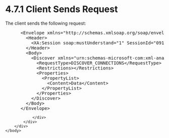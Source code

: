 <html dir="LTR" xmlns:mshelp="http://msdn.microsoft.com/mshelp" xmlns:ddue="http://ddue.schemas.microsoft.com/authoring/2003/5" xmlns:xlink="http://www.w3.org/1999/xlink" xmlns:tool="http://www.microsoft.com/tooltip">
    <head>
        <meta http-equiv="Content-Type" content="text/html; CHARSET=utf-8"></meta>
        <meta name="save" content="history"></meta>
        <title>4.7.1 Client Sends Request</title>
        <xml>
            <mshelp:toctitle title="4.7.1 Client Sends Request"></mshelp:toctitle>
            <mshelp:rltitle title="[MS-SSAS]: Client Sends Request"></mshelp:rltitle>
            <mshelp:keyword index="A" term="058bda87-16fe-427f-be36-67d7afe01e13"></mshelp:keyword>
            <mshelp:attr name="DCSext.ContentType" value="open specification"></mshelp:attr>
            <mshelp:attr name="AssetID" value="058bda87-16fe-427f-be36-67d7afe01e13"></mshelp:attr>
            <mshelp:attr name="TopicType" value="kbRef"></mshelp:attr>
            <mshelp:attr name="DCSext.Title" value="[MS-SSAS]: Client Sends Request" />
        </xml>
    </head>
    <body>
        <div id="header">
            <h1 class="heading">4.7.1 Client Sends Request</h1>
        </div>
        <div id="mainSection">
            <div id="mainBody">
                <div id="allHistory" class="saveHistory"></div>
                <div id="sectionSection0" class="section" name="collapseableSection">
                    

<p>The client sends the following request:</p>

<dl>
<dd>
<div><pre> &lt;Envelope xmlns=&quot;http://schemas.xmlsoap.org/soap/envelope/&quot;&gt;
   &lt;Header&gt;
     &lt;XA:Session soap:mustUnderstand=&quot;1&quot; SessionId=&quot;09157399-DA20-4FB7-A316-E7EC153F3BE6&quot; xmlns:soap=&quot;http://schemas.xmlsoap.org/soap/envelope/&quot; xmlns:XA=&quot;urn:schemas-microsoft-com:xml-analysis&quot; /&gt;
   &lt;/Header&gt;
   &lt;Body&gt;
     &lt;Discover xmlns=&quot;urn:schemas-microsoft-com:xml-analysis&quot;&gt;
       &lt;RequestType&gt;DISCOVER_CONNECTIONS&lt;/RequestType&gt;
       &lt;Restrictions&gt;&lt;/Restrictions&gt;
       &lt;Properties&gt;
         &lt;PropertyList&gt;
           &lt;Content&gt;Data&lt;/Content&gt;
         &lt;/PropertyList&gt;
       &lt;/Properties&gt;
     &lt;/Discover&gt;
   &lt;/Body&gt;
 &lt;/Envelope&gt;
</pre></div>
</dd></dl>


                </div>
            </div>
        </div>
    </body>
</html>